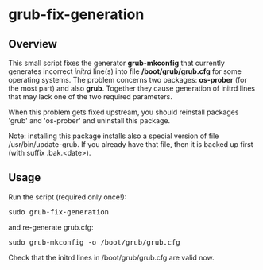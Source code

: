 # grub-fix-generation

## Overview

This small script fixes the generator <b>grub-mkconfig</b> that currently generates incorrect <i>initrd</i> line(s) into file <b>/boot/grub/grub.cfg</b> for some operating systems.
The problem concerns two packages: <b>os-prober</b> (for the most part) and also <b>grub</b>.
Together they cause generation of initrd lines that may lack one of the two required parameters.

When this problem gets fixed upstream, you should reinstall packages 'grub' and 'os-prober'
and uninstall this package.

Note: installing this package installs also a special version of file /usr/bin/update-grub. If you already have that file, then it is backed up first (with suffix .bak.\<date\>).

## Usage
Run the script (required only once!):
<pre>
sudo grub-fix-generation
</pre>
and re-generate grub.cfg:
<pre>
sudo grub-mkconfig -o /boot/grub/grub.cfg
</pre>
Check that the initrd lines in /boot/grub/grub.cfg are valid now.
